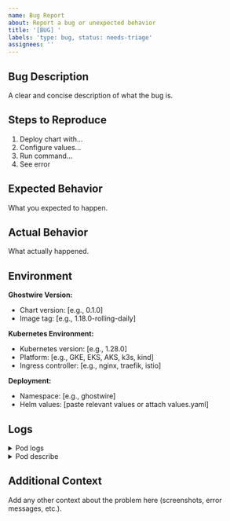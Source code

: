 ```yaml
---
name: Bug Report
about: Report a bug or unexpected behavior
title: '[BUG] '
labels: 'type: bug, status: needs-triage'
assignees: ''
---
```


## Bug Description

A clear and concise description of what the bug is.

## Steps to Reproduce

1. Deploy chart with...
2. Configure values...
3. Run command...
4. See error

## Expected Behavior

What you expected to happen.

## Actual Behavior

What actually happened.

## Environment

**Ghostwire Version:**
- Chart version: [e.g., 0.1.0]
- Image tag: [e.g., 1.18.0-rolling-daily]

**Kubernetes Environment:**
- Kubernetes version: [e.g., 1.28.0]
- Platform: [e.g., GKE, EKS, AKS, k3s, kind]
- Ingress controller: [e.g., nginx, traefik, istio]

**Deployment:**
- Namespace: [e.g., ghostwire]
- Helm values: [paste relevant values or attach values.yaml]

## Logs

<details>
<summary>Pod logs</summary>

```
kubectl logs -n ghostwire ghostwire-0
```

</details>

<details>
<summary>Pod describe</summary>

```
kubectl describe pod -n ghostwire ghostwire-0
```

</details>

## Additional Context

Add any other context about the problem here (screenshots, error messages, etc.).
